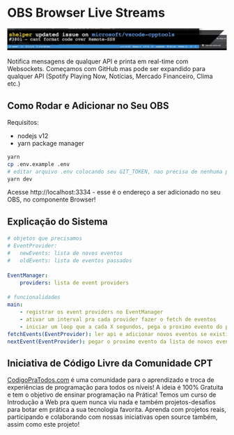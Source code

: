 # OBS Browser Live Streams

![obs-browser-live-streams.gif](obs-browser-live-streams.gif)

Notifica mensagens de qualquer API e printa em real-time com Websockets. Começamos com GitHub mas pode ser expandido para qualquer API (Spotify Playing Now, Notícias, Mercado Financeiro, Clima etc.)

## Como Rodar e Adicionar no Seu OBS

Requisitos:

-   nodejs v12
-   yarn package manager

```sh
yarn
cp .env.example .env
# editar arquivo .env colocando seu GIT_TOKEN, nao precisa de nenhuma permissão
yarn dev
```

Acesse http://localhost:3334 - esse é o endereço a ser adicionado no seu OBS, no componente Browser!

## Explicação do Sistema

```yml
# objetos que precisamos
# EventProvider:
#   newEvents: lista de novos eventos
#   oldEvents: lista de eventos passados

EventManager:
    providers: lista de event providers

# funcionalidades
main:
    - registrar os event providers no EventManager
    - ativar um interval pra cada provider fazer o fetch de eventos
    - iniciar um loop que a cada X segundos, pega o proximo evento do proximo provider (circular)
fetchEvents(EventProvider): ler api e adicionar novos eventos se existirem
nextEvent(EventProvider): pegar o proximo evento da lista de novos eventos e mover para eventos antigos
```

## Iniciativa de Código Livre da Comunidade CPT

[CodigoPraTodos.com](https://codigopratodos.com) é uma comunidade para o aprendizado e troca de experiências de programação para todos os níveis! A ideia é 100% Gratuita e tem o objetivo de ensinar programação na Prática! Temos um curso de Introdução a Web pra quem nunca viu nada e também projetos-desafios para botar em prática a sua tecnologia favorita. Aprenda com projetos reais, participando e colaborando com nossas iniciativas open source também, assim como este projeto!
